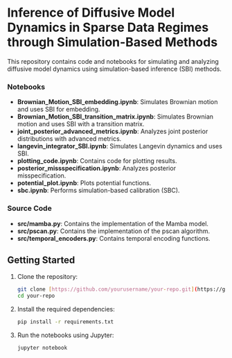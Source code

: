 # Inference of Diffusive Model Dynamics in Sparse Data Regimes through Simulation-Based Methods

This repository contains code and notebooks for simulating and analyzing diffusive model dynamics using simulation-based inference (SBI) methods.

### Notebooks

- **Brownian_Motion_SBI_embedding.ipynb**: Simulates Brownian motion and uses SBI for embedding.
- **Brownian_Motion_SBI_transition_matrix.ipynb**: Simulates Brownian motion and uses SBI with a transition matrix.
- **joint_posterior_advanced_metrics.ipynb**: Analyzes joint posterior distributions with advanced metrics.
- **langevin_integrator_SBI.ipynb**: Simulates Langevin dynamics and uses SBI.
- **plotting_code.ipynb**: Contains code for plotting results.
- **posterior_missspecification.ipynb**: Analyzes posterior misspecification.
- **potential_plot.ipynb**: Plots potential functions.
- **sbc.ipynb**: Performs simulation-based calibration (SBC).

### Source Code

- **src/mamba.py**: Contains the implementation of the Mamba model.
- **src/pscan.py**: Contains the implementation of the pscan algorithm.
- **src/temporal_encoders.py**: Contains temporal encoding functions.

## Getting Started

1. Clone the repository:
    ```sh
    git clone [https://github.com/yourusername/your-repo.git](https://github.com/atemynany/Inference-of-Diffusive-Model-Dynamics-in-Sparse-Data-Regimes-through-Simulation-Based-Methods/new/main?filename=README.md)
    cd your-repo
    ```

2. Install the required dependencies:
    ```sh
    pip install -r requirements.txt
    ```

3. Run the notebooks using Jupyter:
    ```sh
    jupyter notebook
    ```
